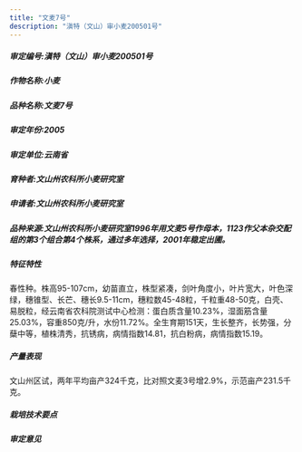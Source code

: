 ```yaml
---
title: "文麦7号"
description: "滇特（文山）审小麦200501号"
---
```

##### 审定编号:滇特（文山）审小麦200501号

##### 作物名称:小麦

##### 品种名称:文麦7号

##### 审定年份:2005

##### 审定单位:云南省

##### 育种者:文山州农科所小麦研究室

##### 申请者:文山州农科所小麦研究室

##### 品种来源:文山州农科所小麦研究室1996年用文麦5号作母本，1123作父本杂交配组的第3个组合第4个株系，通过多年选择，2001年稳定出圃。

##### 特征特性
春性种。株高95-107cm，幼苗直立，株型紧凑，剑叶角度小，叶片宽大，叶色深绿，穗锥型、长芒、穗长9.5-11cm，穗粒数45-48粒，千粒重48-50克，白壳、易脱粒，经云南省农科院测试中心检测：蛋白质含量10.23%，湿面筋含量25.03%，容重850克/升，水份11.72%。全生育期151天，生长整齐，长势强，分蘖中等，植株清秀，抗锈病，病情指数14.81，抗白粉病，病情指数15.19。

##### 产量表现
文山州区试，两年平均亩产324千克，比对照文麦3号增2.9%，示范亩产231.5千克。

##### 栽培技术要点


##### 审定意见

